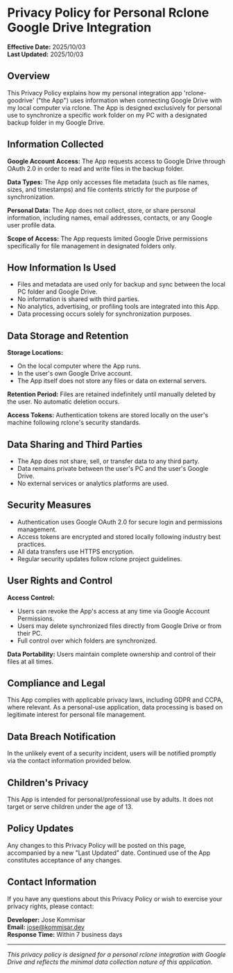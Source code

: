# Privacy Policy for Personal Rclone Google Drive Integration

**Effective Date:** 2025/10/03  
**Last Updated:** 2025/10/03

## Overview

This Privacy Policy explains how my personal integration app 'rclone-goodrive' ("the App") uses information when connecting Google Drive with my local computer via rclone. The App is designed exclusively for personal use to synchronize a specific work folder on my PC with a designated backup folder in my Google Drive.

## Information Collected

**Google Account Access:** The App requests access to Google Drive through OAuth 2.0 in order to read and write files in the backup folder.

**Data Types:** The App only accesses file metadata (such as file names, sizes, and timestamps) and file contents strictly for the purpose of synchronization.

**Personal Data:** The App does not collect, store, or share personal information, including names, email addresses, contacts, or any Google user profile data.

**Scope of Access:** The App requests limited Google Drive permissions specifically for file management in designated folders only.

## How Information Is Used

*   Files and metadata are used only for backup and sync between the local PC folder and Google Drive.
*   No information is shared with third parties.
*   No analytics, advertising, or profiling tools are integrated into this App.
*   Data processing occurs solely for synchronization purposes.

## Data Storage and Retention

**Storage Locations:**
*   On the local computer where the App runs.
*   In the user's own Google Drive account.
*   The App itself does not store any files or data on external servers.

**Retention Period:** Files are retained indefinitely until manually deleted by the user. No automatic deletion occurs.

**Access Tokens:** Authentication tokens are stored locally on the user's machine following rclone's security standards.

## Data Sharing and Third Parties

*   The App does not share, sell, or transfer data to any third party.
*   Data remains private between the user's PC and the user's Google Drive.
*   No external services or analytics platforms are used.

## Security Measures

*   Authentication uses Google OAuth 2.0 for secure login and permissions management.
*   Access tokens are encrypted and stored locally following industry best practices.
*   All data transfers use HTTPS encryption.
*   Regular security updates follow rclone project guidelines.

## User Rights and Control

**Access Control:**
*   Users can revoke the App's access at any time via Google Account Permissions.
*   Users may delete synchronized files directly from Google Drive or from their PC.
*   Full control over which folders are synchronized.

**Data Portability:** Users maintain complete ownership and control of their files at all times.

## Compliance and Legal

This App complies with applicable privacy laws, including GDPR and CCPA, where relevant. As a personal-use application, data processing is based on legitimate interest for personal file management.

## Data Breach Notification

In the unlikely event of a security incident, users will be notified promptly via the contact information provided below.

## Children's Privacy

This App is intended for personal/professional use by adults. It does not target or serve children under the age of 13.

## Policy Updates

Any changes to this Privacy Policy will be posted on this page, accompanied by a new "Last Updated" date. Continued use of the App constitutes acceptance of any changes.

## Contact Information

If you have any questions about this Privacy Policy or wish to exercise your privacy rights, please contact:

**Developer:** Jose Kommisar  
**Email:** jose@kommisar.dev  
**Response Time:** Within 7 business days

---

*This privacy policy is designed for a personal rclone integration with Google Drive and reflects the minimal data collection nature of this application.*

